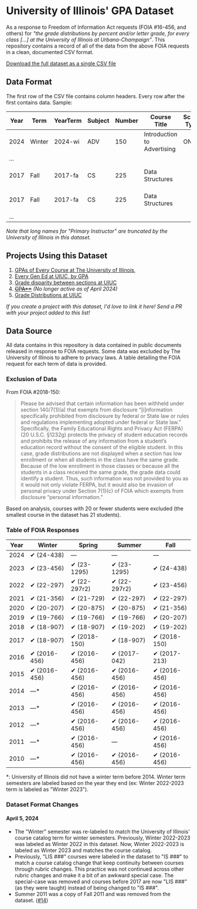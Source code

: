 # University of Illinois' GPA Dataset

As a response to Freedom of Information Act requests (FOIA #16-456, and others) for *"the grade distributions by percent and/or letter grade, for every class [...] at the University of Illinois at Urbana-Champaign"*.  This repository contains a record of all of the data from the above FOIA requests in a clean, documented CSV format.

[Download the full dataset as a single CSV file](https://raw.githubusercontent.com/wadefagen/datasets/master/gpa/uiuc-gpa-dataset.csv)

## Data Format

The first row of the CSV file contains column headers. Every row after the first contains data. Sample:

| Year | Term | YearTerm | Subject | Number | Course Title | Sched Type | A+ | A | A- | B+ | B | B- | C+ | C | C- | D+ | D | D- | F | W | Primary Instructor |
| ---- | ---- | -------- | ------- | ------ | ------------ | ---------- | -- | - | -- | -- | - | -- | -- | - | -- | -- | - | -- | - | - | ------------------ |
| 2024 | Winter | 2024-wi | ADV | 150 | Introduction to Advertising | ONL | 22 | 18 | 1 | 0 | 1 | 0 | 0 | 0 | 0 | 0 | 0 | 0 | 0 | 0 | Hall, Steven R |
| ... |
| 2017 | Fall | 2017-fa | CS | 225 | Data Structures |  | 114 | 47 | 27 | 6 | 28 | 17 | 14 | 18 | 13 | 12 | 9 | 12 | 16 | 2 | Fagen-Ulmschnei, Wade A |
| 2017 | Fall | 2017-fa | CS | 225 | Data Structures |  | 121 | 40 | 27 | 20 | 29 | 16 | 14 | 24 | 4 | 12 | 14 | 16 | 14 | 4 | Fagen-Ulmschnei, Wade A |
| ... |

*Note that long names for "Primary Instructor" are truncated by the University of Illinois in this dataset.*

## Projects Using this Dataset

1. [GPAs of Every Course at The University of Illinois](http://waf.cs.illinois.edu/discovery/gpa_of_every_course_at_illinois/), 
2. [Every Gen Ed at UIUC, by GPA](http://waf.cs.illinois.edu/discovery/every_gen_ed_at_uiuc_by_gpa/)
3. [Grade disparity between sections at UIUC](http://waf.cs.illinois.edu/discovery/grade_disparity_between_sections_at_uiuc/)
4. ~~[GPA++](https://chinmayamahesh.me/gpa)~~ *(No longer active as of April 2024)*
5. [Grade Distributions at UIUC](https://coursegrades.web.illinois.edu/)

*If you create a project with this dataset, I'd love to link it here!  Send a PR with your project added to this list!*

## Data Source

All data contains in this repository is data contained in public documents released in response to FOIA requests.  Some data was excluded by The University of Illinois to adhere to privacy laws.  A table detailing the FOIA request for each term of data is provided.

### Exclusion of Data

From FOIA #2018-150:

> Please be advised that certain information has been withheld under section 140/7(1)(a) that exempts from disclosure “[i]nformation specifically prohibited from disclosure by federal or State law or rules and regulations implementing adopted under federal or State law.” Specifically, the Family Educational Rights and Privacy Act (FERPA) (20 U.S.C. §1232g) protects the privacy of student education records and prohibits the release of any information from a student’s education record without the consent of the eligible student. In this case, grade distributions are not displayed when a section has low enrollment or when all students in the class have the same grade. Because of the low enrollment in those classes or because all the students in a class received the same grade, the grade data could identify a student.  Thus, such information was not provided to you as it would not only violate FERPA, but it would also be invasion of personal privacy under Section 7(1)(c) of FOIA which exempts from disclosure “personal information.” 

Based on analysis, courses with 20 or fewer students were excluded (the smallest course in the dataset has 21 students).

### Table of FOIA Responses

| Year | Winter        | Spring       | Summer        | Fall         |
| ---- | ------------- | ------------ | ------------- | ------------ |
| 2024 | ✔ (24-438)   | &mdash;  | &mdash;  | &mdash;   | &mdash;   |
| 2023 | ✔ (23-456)   | ✔ (23-1295)  | ✔ (23-1295)  | ✔ (24-438)   |
| 2022 | ✔ (22-297)   | ✔ (22-297r2) | ✔ (22-297r2) | ✔ (23-456)   |
| 2021 | ✔ (21-356)   | ✔ (21-729)   | ✔ (22-297)   | ✔ (22-297)   |
| 2020 | ✔ (20-207)   | ✔ (20-875)   | ✔ (20-875)   | ✔ (21-356)   |
| 2019 | ✔ (19-766)   | ✔ (19-766)   | ✔ (19-766)   | ✔ (20-207)   |
| 2018 | ✔ (18-907)   | ✔ (18-907)   | ✔ (19-202)   | ✔ (19-202)   |
| 2017 | ✔ (18-907)   | ✔ (2018-150) | ✔ (18-907)   | ✔ (2018-150) |
| 2016 | ✔ (2016-456) | ✔ (2016-456) | ✔ (2017-042) | ✔ (2017-213) |
| 2015 | ✔ (2016-456) | ✔ (2016-456) | ✔ (2016-456) | ✔ (2016-456) |
| 2014 | &mdash;*     | ✔ (2016-456) | ✔ (2016-456) | ✔ (2016-456) |
| 2013 | &mdash;*     | ✔ (2016-456) | ✔ (2016-456) | ✔ (2016-456) |
| 2012 | &mdash;*     | ✔ (2016-456) | ✔ (2016-456) | ✔ (2016-456) |
| 2011 | &mdash;*     | ✔ (2016-456) | &mdash;       | ✔ (2016-456) |
| 2010 | &mdash;*     | ✔ (2016-456) | ✔ (2016-456) | ✔ (2016-456) |

*: University of Illinois did not have a winter term before 2014.  Winter term semesters are labeled based on the year they end (ex: Winter 2022-2023 term is labeled as "Winter 2023").

### Dataset Format Changes

#### April 5, 2024

- The "Winter" semester was re-labeled to match the University of Illinois' course catalog term for winter semesters.  Previously, Winter 2022-2023 was labeled as Winter 2022 in this dataset.  Now, Winter 2022-2023 is labeled as Winter 2023 and matches the course catalog.
- Previously, "LIS ###" courses were labeled in the dataset to "IS ###" to match a course catalog change that keep continuity between courses through rubric changes.  This practice was not continued across other rubric changes and make it a bit of an awkward special case.  The special-case was removed and courses before 2017 are now "LIS ###" (as they were taught) instead of being changed to "IS ###".
- Summer 2011 was a copy of Fall 2011 and was removed from the dataset. ([#14](https://github.com/wadefagen/datasets/issues/14))